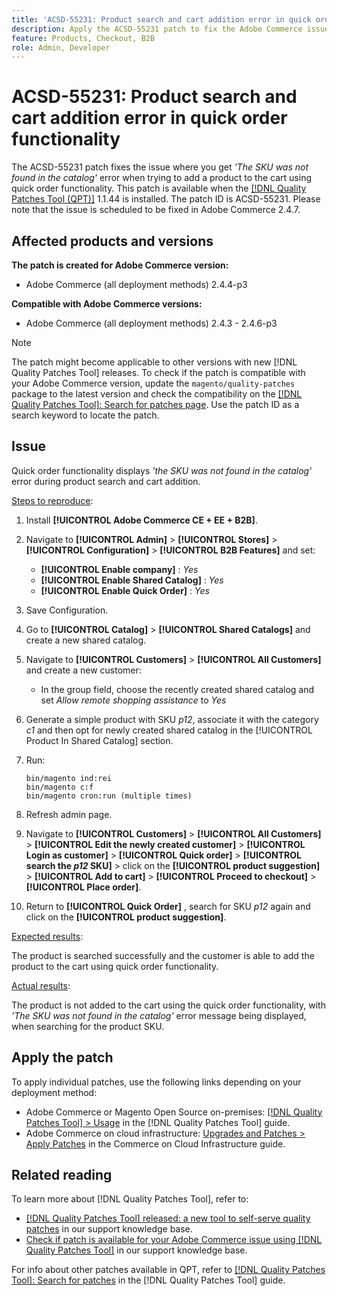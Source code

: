 ```yaml
---
title: 'ACSD-55231: Product search and cart addition error in quick order functionality'
description: Apply the ACSD-55231 patch to fix the Adobe Commerce issue where users encounter errors in product search and cart functionality, receiving an error message stating 'the SKU was not found in the catalog'.
feature: Products, Checkout, B2B
role: Admin, Developer
---
```

# ACSD-55231: Product search and cart addition error in quick order functionality

The ACSD-55231 patch fixes the issue where you get *'The SKU was not found in the catalog'* error when trying to add a product to the cart using quick order functionality. This patch is available when the [[!DNL Quality Patches Tool (QPT)]](/help/announcements/adobe-commerce-announcements/magento-quality-patches-released-new-tool-to-self-serve-quality-patches.md) 1.1.44 is installed. The patch ID is ACSD-55231. Please note that the issue is scheduled to be fixed in Adobe Commerce 2.4.7.

## Affected products and versions

**The patch is created for Adobe Commerce version:**

* Adobe Commerce (all deployment methods) 2.4.4-p3

**Compatible with Adobe Commerce versions:**

* Adobe Commerce (all deployment methods) 2.4.3 - 2.4.6-p3

>[!NOTE]
>
>The patch might become applicable to other versions with new [!DNL Quality Patches Tool] releases. To check if the patch is compatible with your Adobe Commerce version, update the `magento/quality-patches` package to the latest version and check the compatibility on the [[!DNL Quality Patches Tool]: Search for patches page](https://experienceleague.adobe.com/tools/commerce-quality-patches/index.html). Use the patch ID as a search keyword to locate the patch.

## Issue

Quick order functionality displays *'the SKU was not found in the catalog'* error during product search and cart addition.

<u>Steps to reproduce</u>:

1. Install **[!UICONTROL Adobe Commerce CE + EE + B2B]**.
1. Navigate to **[!UICONTROL Admin]** > **[!UICONTROL Stores]** > **[!UICONTROL Configuration]** > **[!UICONTROL B2B Features]** and set:
    * **[!UICONTROL Enable company]** : *Yes*
    * **[!UICONTROL Enable Shared Catalog]** : *Yes*
    * **[!UICONTROL Enable Quick Order]** : *Yes*
1. Save Configuration.
1. Go to **[!UICONTROL Catalog]** > **[!UICONTROL Shared Catalogs]** and create a new shared catalog.
1. Navigate to **[!UICONTROL Customers]** > **[!UICONTROL All Customers]** and create a new customer:
    * In the group field, choose the recently created shared catalog and set *Allow remote shopping assistance* to *Yes*
1. Generate a simple product with SKU *p12*, associate it with the category *c1* and then opt for newly created shared catalog in the [!UICONTROL Product In Shared Catalog] section.
1. Run:

    ```
    bin/magento ind:rei 
    bin/magento c:f 
    bin/magento cron:run (multiple times)
    ```

1. Refresh admin page.
1. Navigate to **[!UICONTROL Customers]** > **[!UICONTROL All Customers]** > **[!UICONTROL Edit the newly created customer]** > **[!UICONTROL Login as customer]** > **[!UICONTROL Quick order]** > **[!UICONTROL search the *p12* SKU]** > click on the **[!UICONTROL product suggestion]** > **[!UICONTROL Add to cart]** > **[!UICONTROL Proceed to checkout]** > **[!UICONTROL Place order]**.
1. Return to **[!UICONTROL Quick Order]** , search for SKU *p12* again and click on the **[!UICONTROL product suggestion]**.

<u>Expected results</u>:

The product is searched successfully and the customer is able to add the product to the cart using quick order functionality.

<u>Actual results</u>:

The product is not added to the cart using the quick order functionality, with *'The SKU was not found in the catalog'* error message being displayed, when searching for the product SKU.

## Apply the patch

To apply individual patches, use the following links depending on your deployment method:

* Adobe Commerce or Magento Open Source on-premises: [[!DNL Quality Patches Tool] > Usage](https://experienceleague.adobe.com/docs/commerce-operations/tools/quality-patches-tool/usage.html) in the [!DNL Quality Patches Tool] guide.
* Adobe Commerce on cloud infrastructure: [Upgrades and Patches > Apply Patches](https://experienceleague.adobe.com/docs/commerce-cloud-service/user-guide/develop/upgrade/apply-patches.html) in the Commerce on Cloud Infrastructure guide.

## Related reading

To learn more about [!DNL Quality Patches Tool], refer to:

* [[!DNL Quality Patches Tool] released: a new tool to self-serve quality patches](/help/announcements/adobe-commerce-announcements/magento-quality-patches-released-new-tool-to-self-serve-quality-patches.md) in our support knowledge base.
* [Check if patch is available for your Adobe Commerce issue using [!DNL Quality Patches Tool]](/help/support-tools/patches-available-in-qpt-tool/check-patch-for-magento-issue-with-magento-quality-patches.md) in our support knowledge base.

For info about other patches available in QPT, refer to [[!DNL Quality Patches Tool]: Search for patches](https://experienceleague.adobe.com/tools/commerce-quality-patches/index.html) in the [!DNL Quality Patches Tool] guide.
